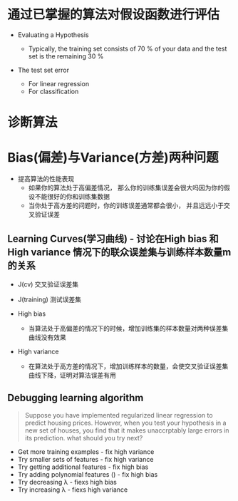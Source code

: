 # 通过已掌握的算法对假设函数进行评估

* Evaluating a Hypothesis

  * Typically, the training set consists of 70 % of your data and the test set is the remaining 30 %

* The test set error

  * For linear regression
  * For classification

# 诊断算法


# Bias(偏差)与Variance(方差)两种问题

* 提高算法的性能表现
  * 如果你的算法处于高偏差情况， 那么你的训练集误差会很大吗因为你的假设不能很好的你和训练集数据
  * 当你处于高方差的问题时，你的训练误差通常都会很小， 并且远远小于交叉验证误差 

## Learning Curves(学习曲线) - 讨论在High bias 和 High variance 情况下的联众误差集与训练样本数量m的关系

* J(cv) 交叉验证误差集
* J(training) 测试误差集

* High bias
  * 当算法处于高偏差的情况下的时候，增加训练集的样本数量对两种误差集曲线没有效果
* High variance
  * 在算法处于高方差的情况下，增加训练样本的数量，会使交叉验证误差集曲线下降，证明对算法误差有用

## Debugging learning algorithm

> Suppose you have implemented regularized linear regression to predict housing prices. However, when you test your hypothesis in a new set of houses, you find that it makes unaccrptably large errors in its prediction. what should you try next?

* Get more training examples - fix high variance
* Try smaller sets of features - fix high variance
* Try getting additional features - fix high bias
* Try adding polynomial features () - fix high bias
* Try decreasing λ  - fiexs high bias
* Try increasing λ  - fiexs high variance